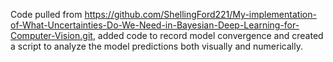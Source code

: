 Code pulled from https://github.com/ShellingFord221/My-implementation-of-What-Uncertainties-Do-We-Need-in-Bayesian-Deep-Learning-for-Computer-Vision.git, added code to record model convergence and created a script to analyze the model predictions both visually and numerically. 
